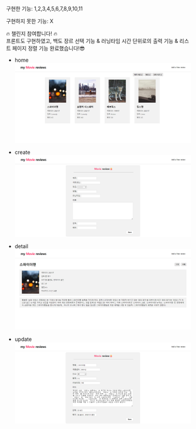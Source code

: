 구현한 기능: 1,2,3,4,5,6,7,8,9,10,11

구현하지 못한 기능: X

🔥 챌린지 참여합니다! 🔥  
프론트도 구현하였고, 백도 장르 선택 기능 & 러닝타임 시간 단위로의 출력 기능 & 리스트 페이지 정렬 기능 완료했습니다!😎

- home
  ![home](./home.png)

- create
  ![create](./create.png)

- detail
  ![detail](./detail.png)

- update
  ![update](./update.png)
